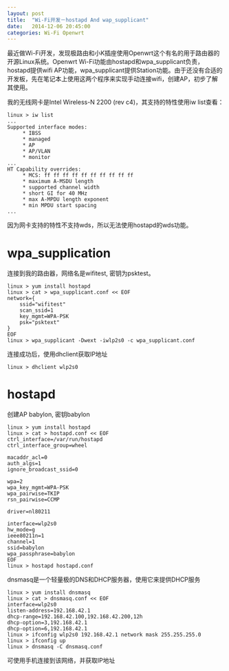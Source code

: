 ```yaml
---
layout: post
title:  "Wi-Fi开发－hostapd And wap_supplicant"
date:   2014-12-06 20:45:00
categories: Wi-Fi Openwrt
---
```


最近做Wi-Fi开发，发现极路由和小K插座使用Openwrt这个有名的用于路由器的开源Linux系统。Openwrt Wi-Fi功能由hostapd和wpa_supplicant负责，hostapd提供wifi AP功能，wpa_supplicant提供Station功能。由于还没有合适的开发板，先在笔记本上使用这两个程序来实现手动连接wifi，创建AP，初步了解其使用。

我的无线网卡是Intel Wireless-N 2200 (rev c4)，其支持的特性使用iw list查看：

	linux > iw list
	...
	Supported interface modes:
		 * IBSS
		 * managed
		 * AP
		 * AP/VLAN
		 * monitor	
	...
	HT Capability overrides:
		 * MCS: ff ff ff ff ff ff ff ff ff ff
		 * maximum A-MSDU length
		 * supported channel width
		 * short GI for 40 MHz
		 * max A-MPDU length exponent
		 * min MPDU start spacing	
	...

因为网卡支持的特性不支持wds，所以无法使用hostapd的wds功能。

wpa_supplication
================

连接到我的路由器，网络名是wifitest, 密钥为psktest。

	linux > yum install hostapd
	linux > cat > wpa_supplicant.conf << EOF
	network={
		ssid="wifitest"
		scan_ssid=1
		key_mgmt=WPA-PSK
		psk="psktext"
	}
	EOF
	linux > wpa_supplicant -Dwext -iwlp2s0 -c wpa_supplicant.conf

连接成功后，使用dhclient获取IP地址

	linux > dhclient wlp2s0


	
hostapd
=======

创建AP babylon, 密钥babylon

	linux > yum install hostapd
	linux > cat > hostapd.conf << EOF
	ctrl_interface=/var/run/hostapd
	ctrl_interface_group=wheel

	macaddr_acl=0
	auth_algs=1
	ignore_broadcast_ssid=0

	wpa=2
	wpa_key_mgmt=WPA-PSK
	wpa_pairwise=TKIP
	rsn_pairwise=CCMP

	driver=nl80211

	interface=wlp2s0
	hw_mode=g
	ieee80211n=1
	channel=1
	ssid=babylon
	wpa_passphrase=babylon
	EOF
	linux > hostapd hostapd.conf

dnsmasq是一个轻量极的DNS和DHCP服务器，使用它来提供DHCP服务

	linux > yum install dnsmasq
	linux > cat > dnsmasq.conf << EOF
	interface=wlp2s0
	listen-address=192.168.42.1
	dhcp-range=192.168.42.100,192.168.42.200,12h
	dhcp-option=3,192.168.42.1
	dhcp-option=6,192.168.42.1
	linux > ifconfig wlp2s0 192.168.42.1 network mask 255.255.255.0
	linux > ifconfig up
	linux > dnsmasq -C dnsmasq.conf

可使用手机连接到该网络，并获取IP地址
